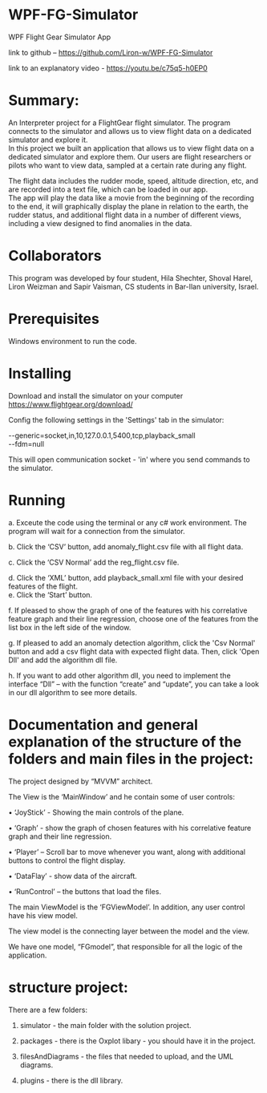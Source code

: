 # WPF-FG-Simulator

WPF Flight Gear Simulator App  

link to github –  https://github.com/Liron-w/WPF-FG-Simulator

link to an explanatory video - https://youtu.be/c75q5-h0EP0  

# Summary:
An Interpreter project for a FlightGear flight simulator. The program connects to the simulator and allows us to view flight data on a dedicated simulator and explore it.  
In this project we built an application that allows us to view flight data on a dedicated simulator and explore them. Our users are flight researchers or pilots who want to view data, sampled at a certain rate during any flight.  

The flight data includes the rudder mode, speed, altitude direction, etc, and are recorded into a text file, which can be loaded in our app.  
The app will play the data like a movie from the beginning of the recording to the end, it will graphically display the plane in relation to the earth, the rudder status, and additional flight data in a number of different views, including a view designed to find anomalies in the data.  
# Collaborators
This program was developed by four student, Hila Shechter, Shoval Harel, Liron Weizman and Sapir Vaisman, CS students in Bar-Ilan university, Israel.  
# Prerequisites
Windows environment to run the code.
# Installing
Download and install the simulator on your computer https://www.flightgear.org/download/  

Config the following settings in the 'Settings' tab in the simulator: 

  --generic=socket,in,10,127.0.0.1,5400,tcp,playback_small  
  --fdm=null  
  
This will open communication socket - 'in' where you send commands to the simulator.  
# Running
a.	Exceute the code using the terminal or any c# work environment. The program will wait for a connection from the simulator. 

b.	Click the ‘CSV’ button, add anomaly_flight.csv file with all flight data.  

c.	Click the ‘CSV Normal’ add the reg_flight.csv file.  

d.	Click the ‘XML’ button, add playback_small.xml file with your desired features of the flight.  
e.	Click the ‘Start’ button. 

f.	If pleased to show the graph of one of the features with his correlative feature graph and their line regression, choose one of the features from the list box in the left side of the window.  

g.	If pleased to add an anomaly detection algorithm, click the 'Csv Normal' button and add a csv flight data with expected flight data. Then, click 'Open Dll' and add the algorithm dll file.  

h.	If you want to add other algorithm dll, you need to implement the interface “Dll” – with the function “create” and “update”, you can take a look in our dll algorithm to see more details.  

# Documentation and general explanation of the structure of the folders and main files in the project:
The project designed by “MVVM” architect.  

The View is the ‘MainWindow’ and he contain some of user controls: 

•	‘JoyStick’ - Showing the main controls of the plane.  

•	‘Graph’ - show the graph of chosen features with his correlative feature graph and their line regression.

•	‘Player’ – Scroll bar to move whenever you want, along with additional buttons to control the flight display.  

•	‘DataFlay’ - show data of the aircraft.  

•	‘RunControl’ – the buttons that load the files.  

The main ViewModel is the ‘FGViewModel’.  In addition, any user control have his view model.  

The view model is the  connecting layer between the model and the view.  

We have one  model,  “FGmodel”,  that responsible for all the logic of the application.  

# structure project:
There are a few folders:

1. simulator -  the main folder with the solution project.  

2. packages  - there is the Oxplot libary - you should have it in the project.  

3. filesAndDiagrams -  the files that needed to upload, and the UML diagrams.  

4. plugins - there is the dll library.  





